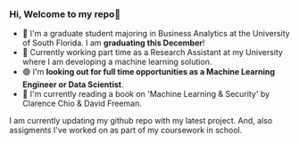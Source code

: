 ### Hi, Welcome to my repo👋

<!--
**veerak2/veerak2** is a ✨ _special_ ✨ repository because its `README.md` (this file) appears on your GitHub profile.
-->

- 🏫 I'm a graduate student majoring in Business Analytics at the University of South Florida. I am **graduating this December**! 
- 💼 Currently working part time as a Research Assistant at my University where I am developing a machine learning solution.
- 🟢 I'm **looking out for full time opportunities as a Machine Learning Engineer or Data Scientist**. 
- 📖 I'm currently reading a book on 'Machine Learning & Security' by Clarence Chio & David Freeman.

I am currently updating my github repo with my latest project. And, also assigments I've worked on as part of my coursework in school.

<!--
- 🔭 I’m currently working on ...
- 🌱 I’m currently learning ...
- 👯 I’m looking to collaborate on ...
- 🤔 I’m looking for help with ...
- 💬 Ask me about ...
- 📫 How to reach me: ...
- 😄 Pronouns: ...
- ⚡ Fun fact: ...
-->
